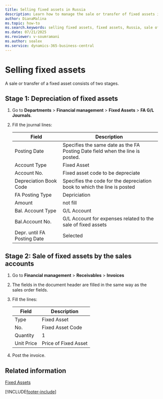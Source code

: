 ```yaml
---
title: Selling fixed assets in Russia
description: Learn how to manage the sale or transfer of fixed assets in Russia, including local regulatory enhancements.
author: DianaMalina
ms.topic: how-to
ms.search.keywords: selling fixed assets, fixed assets, Russia, sale of fixed assets, Russia
ms.date: 07/21/2025
ms.reviewer: v-soumramani
ms.author: soalex
ms.service: dynamics-365-business-central
---
```


# Selling fixed assets

A sale or transfer of a fixed asset consists of two stages.

## Stage 1: Depreciation of fixed assets

1. Go to **Departments** > **Financial management** > **Fixed Assets** > **FA G/L Journals**.
1. Fill the journal lines:

   | Field | Description |
   |--|--|
   | Posting Date | Specifies the same date as the FA Posting Date field when the line is posted. |
   | Account Type | Fixed Asset |
   | Account No. | Fixed asset code to be depreciate |
   | Depreciation Book Code | Specifies the code for the depreciation book to which the line is posted |
   | FA Posting Type | Depriciation |
   | Amount | not fill |
   | Bal. Account Type | G/L Account |
   | Bal.Account No. | G/L Account for expenses related to the sale of fixed assets |
   | Depr. until FA Posting Date | Selected |

## Stage 2: Sale of fixed assets by the sales accounts

1. Go to **Financial management** > **Receivables** > **Invoices**
1. The fields in the document header are filled in the same way as the sales order fields.
1. Fill the lines:

   | Field | Description |
   |--|--|
   | Type | Fixed Asset |
   | No. | Fixed Asset Code |
   | Quantity | 1 |
   | Unit Price | Price of Fixed Asset |

1. Post the invoice.

## Related information

[Fixed Assets](fixed-assets.md)  

[!INCLUDE[footer-include](../../includes/footer-banner.md)]
